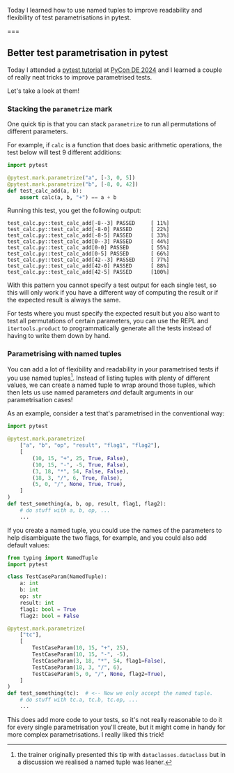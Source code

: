 Today I learned how to use named tuples to improve readability and flexibility of test parametrisations in pytest.

===

## Better test parametrisation in pytest

Today I attended a [pytest tutorial](https://pretalx.com/pyconde-pydata-2024/talk/DSFWRC/) at [PyCon DE 2024](https://2024.pycon.de) and I learned a couple of really neat tricks to improve parametrised tests.

Let's take a look at them!


### Stacking the `parametrize` mark

One quick tip is that you can stack `parametrize` to run all permutations of different parameters.

For example, if `calc` is a function that does basic arithmetic operations, the test below will test 9 different additions:

```py
import pytest

@pytest.mark.parametrize("a", [-3, 0, 5])
@pytest.mark.parametrize("b", [-8, 0, 42])
def test_calc_add(a, b):
    assert calc(a, b, "+") == a + b
```

Running this test, you get the following output:

```
test_calc.py::test_calc_add[-8--3] PASSED     [ 11%]
test_calc.py::test_calc_add[-8-0] PASSED      [ 22%]
test_calc.py::test_calc_add[-8-5] PASSED      [ 33%]
test_calc.py::test_calc_add[0--3] PASSED      [ 44%]
test_calc.py::test_calc_add[0-0] PASSED       [ 55%]
test_calc.py::test_calc_add[0-5] PASSED       [ 66%]
test_calc.py::test_calc_add[42--3] PASSED     [ 77%]
test_calc.py::test_calc_add[42-0] PASSED      [ 88%]
test_calc.py::test_calc_add[42-5] PASSED      [100%]
```

With this pattern you cannot specify a test output for each single test, so this will only work if you have a different way of computing the result or if the expected result is always the same.

For tests where you must specify the expected result but you also want to test all permutations of certain parameters, you can use the REPL and `itertools.product` to programmatically generate all the tests instead of having to write them down by hand.


### Parametrising with named tuples

You can add a lot of flexibility and readability in your parametrised tests if you use named tuples[^1].
Instead of listing tuples with plenty of different values, we can create a named tuple to wrap around those tuples, which then lets us use named parameters _and_ default arguments in our parametrisation cases!

As an example, consider a test that's parametrised in the conventional way:

```py
import pytest

@pytest.mark.parametrize(
    ["a", "b", "op", "result", "flag1", "flag2"],
    [
        (10, 15, "+", 25, True, False),
        (10, 15, "-", -5, True, False),
        (3, 18, "*", 54, False, False),
        (18, 3, "/", 6, True, False),
        (5, 0, "/", None, True, True),
    ]
)
def test_something(a, b, op, result, flag1, flag2):
    # do stuff with a, b, op, ...
    ...
```

If you create a named tuple, you could use the names of the parameters to help disambiguate the two flags, for example, and you could also add default values:

```py
from typing import NamedTuple
import pytest

class TestCaseParam(NamedTuple):
    a: int
    b: int
    op: str
    result: int
    flag1: bool = True
    flag2: bool = False

@pytest.mark.parametrize(
    ["tc"],
    [
        TestCaseParam(10, 15, "+", 25),
        TestCaseParam(10, 15, "-", -5),
        TestCaseParam(3, 18, "*", 54, flag1=False),
        TestCaseParam(18, 3, "/", 6),
        TestCaseParam(5, 0, "/", None, flag2=True),
    ]
)
def test_something(tc):  # <-- Now we only accept the named tuple.
    # do stuff with tc.a, tc.b, tc.op, ...
    ...
```

This does add more code to your tests, so it's not really reasonable to do it for every single parametrisation you'll create, but it might come in handy for more complex parametrisations.
I really liked this trick!


[^1]: the trainer originally presented this tip with `dataclasses.dataclass` but in a discussion we realised a named tuple was leaner.
